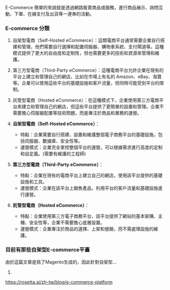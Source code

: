
E-Commerce 簡單的來說就是透過網路販賣商品或服務，進行商品展示、詢問互動、下單、在線支付及出貨等一連串的活動。

### E-commerce 分類

1. 自架型電商（Self-Hosted eCommerce）：這類電商平台通常需要企業自行搭建和管理，他們需要自行選擇和配置伺服器、購物車系統、支付閘道等。這種模式提供了更大的自由度和定制性，但也需要更多的技術和資源來管理和維護。
2. 第三方型電商（Third-Party eCommerce）：這種電商平台允許企業在現有的平台上建立和管理自己的網店，比如在市場上有名的 Amazon、eBay、淘寶等。企業可以使用這些平台的基礎設施和客戶流量，但同時可能受到平台的限制。
3. 託管型電商（Hosted eCommerce）：在這種模式下，企業使用第三方電商平台來建立和管理自己的網店，但這些平台提供了更簡單的設置和管理。企業不需要擔心伺服器配置等技術問題，而是專注於商品和業務的運營。

1. **自架型電商（Self-Hosted eCommerce）**：
    - 特點：企業需要自行搭建、設置和維護整個電子商務平台的基礎設施，包括伺服器、數據庫、安全性等。
    - 運營模式：企業完全掌控整個平台的運營，可以根據需求進行高度的定制和自定義。(需要有維護的工程師)
2. **第三方型電商（Third-Party eCommerce）**：
    - 特點：企業在現有的電商平台上建立自己的網店，使用該平台提供的基礎設施和工具。
    - 運營模式：企業在該平台上銷售產品，利用平台的客戶流量和基礎設施進行運營。
3. **託管型電商（Hosted eCommerce）**：
    - 特點：企業使用第三方電子商務平台，該平台提供了網站的基本架構、主機、安全性等，企業不需要擔心底層設置。
    - 運營模式：企業專注於商品的選擇、上架和營銷，而不需處理設施的維護。
### 目前有那些自架型E-commerce平臺

由於這篇文章是爲了Magento生成的，因此針對自架型...

1. 

https://rosetta.ai/zh-tw/blog/e-commerce-platform